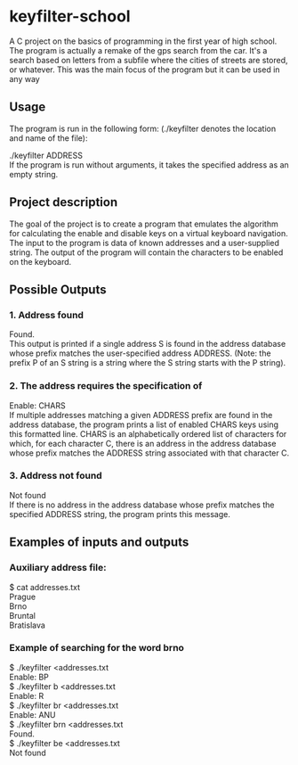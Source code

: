 # keyfilter-school
A C project on the basics of programming in the first year of high school. The program is actually a remake of the gps search from the car. It's a search based on letters from a subfile where the cities of streets are stored, or whatever. This was the main focus of the program but it can be used in any way
 
## Usage
The program is run in the following form: (./keyfilter denotes the location and name of the file):

./keyfilter ADDRESS<br/>
If the program is run without arguments, it takes the specified address as an empty string.

## Project description
The goal of the project is to create a program that emulates the algorithm for calculating the enable and disable keys on a virtual keyboard navigation. The input to the program is data of known addresses and a user-supplied string. The output of the program will contain the characters to be enabled on the keyboard.

## Possible Outputs
### 1. Address found
Found. <br/>
This output is printed if a single address S is found in the address database whose prefix matches the user-specified address ADDRESS. (Note: the prefix P of an S string is a string where the S string starts with the P string).

### 2. The address requires the specification of
Enable: CHARS <br/>
If multiple addresses matching a given ADDRESS prefix are found in the address database, the program prints a list of enabled CHARS keys using this formatted line. CHARS is an alphabetically ordered list of characters for which, for each character C, there is an address in the address database whose prefix matches the ADDRESS string associated with that character C.

### 3. Address not found
Not found<br/>
If there is no address in the address database whose prefix matches the specified ADDRESS string, the program prints this message.

## Examples of inputs and outputs
### Auxiliary address file: <br/>
$ cat addresses.txt <br/>
Prague <br/>
Brno <br/>
Bruntal <br/>
Bratislava <br/>

### Example of searching for the word brno
$ ./keyfilter <addresses.txt <br/>
Enable: BP <br/>
$ ./keyfilter b <addresses.txt <br/>
Enable: R <br/>
$ ./keyfilter br <addresses.txt <br/>
Enable: ANU <br/>
$ ./keyfilter brn <addresses.txt <br/>
Found. <br/>
$ ./keyfilter be <addresses.txt <br/>
Not found <br/>
